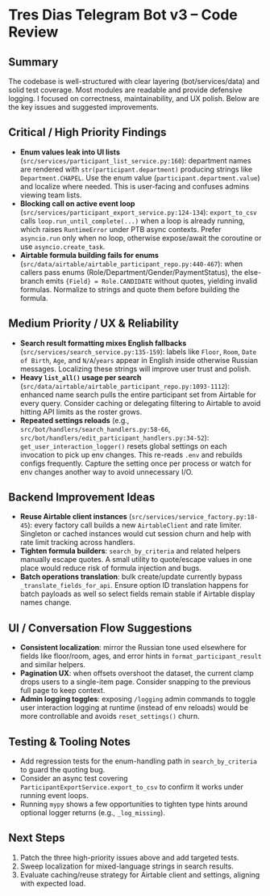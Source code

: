 # Tres Dias Telegram Bot v3 – Code Review

## Summary
The codebase is well-structured with clear layering (bot/services/data) and solid test coverage. Most modules are readable and provide defensive logging. I focused on correctness, maintainability, and UX polish. Below are the key issues and suggested improvements.

## Critical / High Priority Findings
- **Enum values leak into UI lists** (`src/services/participant_list_service.py:160`): department names are rendered with `str(participant.department)` producing strings like `Department.CHAPEL`. Use the enum value (`participant.department.value`) and localize where needed. This is user-facing and confuses admins viewing team lists.
- **Blocking call on active event loop** (`src/services/participant_export_service.py:124-134`): `export_to_csv` calls `loop.run_until_complete(...)` when a loop is already running, which raises `RuntimeError` under PTB async contexts. Prefer `asyncio.run` only when no loop, otherwise expose/await the coroutine or use `asyncio.create_task`.
- **Airtable formula building fails for enums** (`src/data/airtable/airtable_participant_repo.py:440-467`): when callers pass enums (Role/Department/Gender/PaymentStatus), the else-branch emits `{Field} = Role.CANDIDATE` without quotes, yielding invalid formulas. Normalize to strings and quote them before building the formula.

## Medium Priority / UX & Reliability
- **Search result formatting mixes English fallbacks** (`src/services/search_service.py:135-159`): labels like `Floor`, `Room`, `Date of Birth`, `Age`, and `N/A`/`years` appear in English inside otherwise Russian messages. Localizing these strings will improve user trust and polish.
- **Heavy `list_all()` usage per search** (`src/data/airtable/airtable_participant_repo.py:1093-1112`): enhanced name search pulls the entire participant set from Airtable for every query. Consider caching or delegating filtering to Airtable to avoid hitting API limits as the roster grows.
- **Repeated settings reloads** (e.g., `src/bot/handlers/search_handlers.py:58-66`, `src/bot/handlers/edit_participant_handlers.py:34-52`): `get_user_interaction_logger()` resets global settings on each invocation to pick up env changes. This re-reads `.env` and rebuilds configs frequently. Capture the setting once per process or watch for env changes another way to avoid unnecessary I/O.

## Backend Improvement Ideas
- **Reuse Airtable client instances** (`src/services/service_factory.py:18-45`): every factory call builds a new `AirtableClient` and rate limiter. Singleton or cached instances would cut session churn and help with rate limit tracking across handlers.
- **Tighten formula builders**: `search_by_criteria` and related helpers manually escape quotes. A small utility to quote/escape values in one place would reduce risk of formula injection and bugs.
- **Batch operations translation**: bulk create/update currently bypass `_translate_fields_for_api`. Ensure option ID translation happens for batch payloads as well so select fields remain stable if Airtable display names change.

## UI / Conversation Flow Suggestions
- **Consistent localization**: mirror the Russian tone used elsewhere for fields like floor/room, ages, and error hints in `format_participant_result` and similar helpers.
- **Pagination UX**: when offsets overshoot the dataset, the current clamp drops users to a single-item page. Consider snapping to the previous full page to keep context.
- **Admin logging toggles**: exposing `/logging` admin commands to toggle user interaction logging at runtime (instead of env reloads) would be more controllable and avoids `reset_settings()` churn.

## Testing & Tooling Notes
- Add regression tests for the enum-handling path in `search_by_criteria` to guard the quoting bug.
- Consider an async test covering `ParticipantExportService.export_to_csv` to confirm it works under running event loops.
- Running `mypy` shows a few opportunities to tighten type hints around optional logger returns (e.g., `_log_missing`).

## Next Steps
1. Patch the three high-priority issues above and add targeted tests.
2. Sweep localization for mixed-language strings in search results.
3. Evaluate caching/reuse strategy for Airtable client and settings, aligning with expected load.
